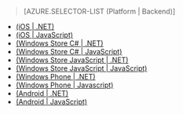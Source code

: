 > [AZURE.SELECTOR-LIST (Platform | Backend)]
- [(iOS | .NET)](/en-us/documentation/articles/mobile-services-dotnet-backend-ios-push-notifications-app-users/)
- [(iOS | JavaScript)](/en-us/documentation/articles/mobile-services-javascript-backend-ios-push-notifications-app-users/)
- [(Windows Store C# | .NET)](/en-us/documentation/articles/mobile-services-dotnet-backend-windows-store-dotnet-push-notifications-app-users/)
- [(Windows Store C# | JavaScript)](/en-us/documentation/articles/mobile-services-javascript-backend-windows-store-dotnet-push-notifications-app-users/)
- [(Windows Store JavaScript | .NET)](/en-us/documentation/articles/mobile-services-dotnet-backend-windows-store-javascript-push-notifications-app-users/)
- [(Windows Store JavaScript | JavaScript)](/en-us/documentation/articles/mobile-services-javascript-backend-windows-store-javascript-push-notifications-app-users/)
- [(Windows Phone | .NET)](/en-us/documentation/articles/mobile-services-dotnet-backend-windows-phone-push-notifications-app-users/)
- [(Windows Phone | Javascript)](/en-us/documentation/articles/mobile-services-javascript-backend-windows-phone-push-notifications-app-users/)
- [(Android | .NET)](/en-us/documentation/articles/mobile-services-dotnet-backend-android-push-notifications-app-users/)
- [(Android | JavaScript)](/en-us/documentation/articles/mobile-services-javascript-backend-android-push-notifications-app-users/)
<!--HONumber=27-->
